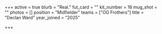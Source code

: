 +++
active = true
blurb = "Real."
fut_card = ""
kit_number = 16
mug_shot = ""
photos = []
position = "Midfielder"
teams = ["OG Frothers"]
title = "Declan	Ward"
year_joined = "2025"

+++
